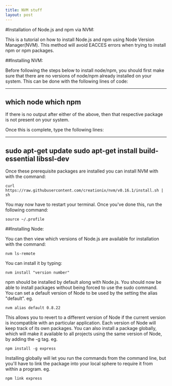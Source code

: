 ```yaml
---
title: NVM stuff
layout: post
---
```

#Installation of Node.js and npm via NVM:

This is a tutorial on how to install Node.js and
npm using Node Version Manager(NVM). This method will avoid EACCES
errors when trying to install npm or npm packages.

##Installing NVM:

Before following the steps below to install node/npm,
you should first make sure that there are no versions of node/npm
already installed on your system. This can be done with
the following lines of code:

---
which node
which npm
---

If there is no output after either of the above, then that
respective package is not present on your system.

Once this is complete, type the following lines:

---
sudo apt-get update
sudo apt-get install build-essential libssl-dev
---

Once these prerequisite packages are installed you can install NVM with
with the command:

```curl https://raw.githubusercontent.com/creationix/nvm/v0.16.1/install.sh | sh```

You may now have to restart your terminal. Once you've done this,
run the following command:

```source ~/.profile```

##Installing Node:

You can then view which versions of Node.js are available for
installation with the command:

```nvm ls-remote```

You can install it by typing:

```nvm install "version number"```

npm should be installed by default along with Node.js. You should now
be able to install packages without being forced to use the sudo command.
You can set a default version of Node to be used by the setting the alias
"default". eg.

```nvm alias default 0.8.22```

This allows you to revert to a different version of Node if the current
version is incompatible with an particular application. Each version of
Node will keep track of its own packages. You can also install a package
globally, which will make it available to all projects using the same
version of Node, by adding the -g tag. eg.

```npm install -g express```

Installing globally will let you run the commands from the command line,
but you'll have to link the package into your local sphere to require
it from within a program. eg.

```npm link express```
